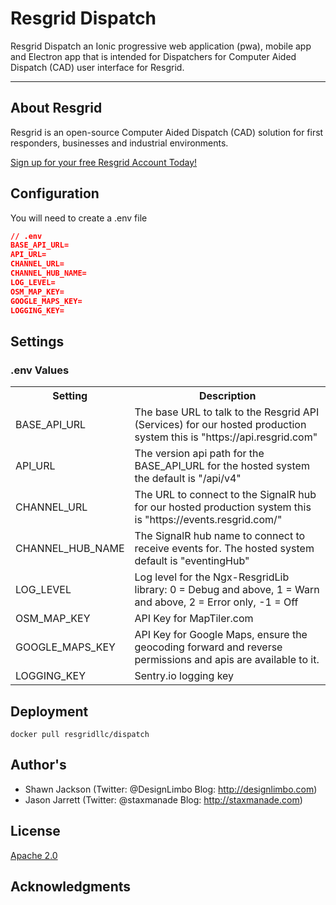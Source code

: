 Resgrid Dispatch
===========================

Resgrid Dispatch an Ionic progressive web application (pwa), mobile app and Electron app that is intended for Dispatchers for Computer Aided Dispatch (CAD) user interface for Resgrid. 

*********



About Resgrid
-------------
Resgrid is an open-source Computer Aided Dispatch (CAD) solution for first responders, businesses and industrial environments. 

[Sign up for your free Resgrid Account Today!](https://resgrid.com)

## Configuration

You will need to create a .env file

```json
// .env
BASE_API_URL=
API_URL=
CHANNEL_URL=
CHANNEL_HUB_NAME=
LOG_LEVEL=
OSM_MAP_KEY=
GOOGLE_MAPS_KEY=
LOGGING_KEY=
```

## Settings

### .env Values
<table>
  <tr>
    <th>Setting</th>
    <th>Description</th>
  </tr>
  <tr>
    <td>BASE_API_URL</td>
    <td>
      The base URL to talk to the Resgrid API (Services) for our hosted production system this is "https://api.resgrid.com"
    </td>
  </tr>
  <tr>
    <td>API_URL</td>
    <td>
      The version api path for the BASE_API_URL for the hosted system the default is "/api/v4"
    </td>
  </tr>
  <tr>
    <td>CHANNEL_URL</td>
    <td>
      The URL to connect to the SignalR hub for our hosted production system this is "https://events.resgrid.com/"
    </td>
  </tr>
  <tr>
    <td>CHANNEL_HUB_NAME</td>
    <td>
      The SignalR hub name to connect to receive events for. The hosted system default is "eventingHub"
    </td>
  </tr>
  <tr>
    <td>LOG_LEVEL</td>
    <td>
      Log level for the Ngx-ResgridLib library: 0 = Debug and above, 1 = Warn and above, 2 = Error only, -1 = Off
    </td>
  </tr>
  <tr>
    <td>OSM_MAP_KEY</td>
    <td>
      API Key for MapTiler.com
    </td>
  </tr>
  <tr>
    <td>GOOGLE_MAPS_KEY</td>
    <td>
      API Key for Google Maps, ensure the geocoding forward and reverse permissions and apis are available to it.
    </td>
  </tr>
  <tr>
    <td>LOGGING_KEY</td>
    <td>
      Sentry.io logging key
    </td>
  </tr>
</table>

## Deployment ##

    docker pull resgridllc/dispatch

## Author's ##
* Shawn Jackson (Twitter: @DesignLimbo Blog: http://designlimbo.com)
* Jason Jarrett (Twitter: @staxmanade Blog: http://staxmanade.com)

## License ##
[Apache 2.0](https://www.apache.org/licenses/LICENSE-2.0)

## Acknowledgments